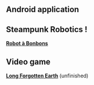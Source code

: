 
## Android application



## Steampunk Robotics !

**[Robot à Bonbons](https://sphinkie.github.io/Robot-Bonbons/index)**

## Video game

**[Long Forgotten Earth](https://sphinkie.github.io/LongForgottenEarth)** (unfinished)
